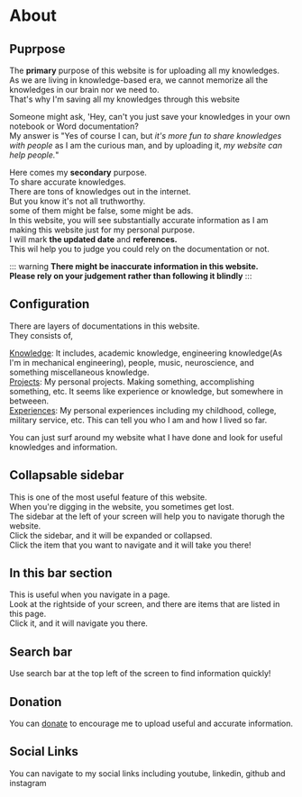 # **About**

## Puprpose
The **primary** purpose of this website is for uploading all my knowledges. 
<br>As we are living in knowledge-based era, we cannot memorize all the knowledges in our brain nor we need to.
<br>That's why I'm saving all my knowledges through this website

Someone might ask, 'Hey, can't you just save your knowledges in your own notebook or Word documentation?
<br>My answer is "Yes of course I can, but *it's more fun to share knowledges with people* as I am the curious man, and by uploading it, *my website can help people.*"

Here comes my **secondary** purpose.
<br>To share accurate knowledges.
<br>There are tons of knowledges out in the internet.
<br>But you know it's not all truthworthy.
<br>some of them might be false, some might be ads.
<br>In this website, you will see substantially accurate information as I am making this website just for my personal purpose.
<br>I will mark **the updated date** and **references.**
<br>This wil help you to judge you could rely on the documentation or not.

::: warning
**There might be inaccurate information in this website.
<br>Please rely on your judgement rather than following it blindly**
:::



## Configuration
There are layers of documentations in this website.
<br>They consists of,

[Knowledge](../Knowledge/Knowledge.md): It includes, academic knowledge, engineering knowledge(As I'm in mechanical engineering), people, music, neuroscience, and something miscellaneous knowledge.
<br>[Projects](../Projects/Projects.md): My personal projects. Making something, accomplishing something, etc. It seems like experience or knowledge, but somewhere in betweeen.
<br>[Experiences](../Experiences/Experiences.md): My personal experiences including my childhood, college, military service, etc. This can tell you who I am and how I lived so far.

You can just surf around my website what I have done and look for useful knowledges and information.

## Collapsable sidebar
This is one of the most useful feature of this website.
<br> When you're digging in the website, you sometimes get lost.
<br> The sidebar at the left of your screen will help you to navigate thorugh the website. 
<br> Click the sidebar, and it will be expanded or collapsed.
<br> Click the item that you want to navigate and it will take you there!

## In this bar section
This is useful when you navigate in a page.
<br> Look at the rightside of your screen, and there are items that are listed in this page.
<br> Click it, and it will navigate you there.

## Search bar
Use search bar at the top left of the screen to find information quickly!

## Donation
You can [donate](https://www.patreon.com/WikipediaJo/creators) to encourage me to upload useful and accurate information.

## Social Links
You can navigate to my social links including youtube, linkedin, github and instagram